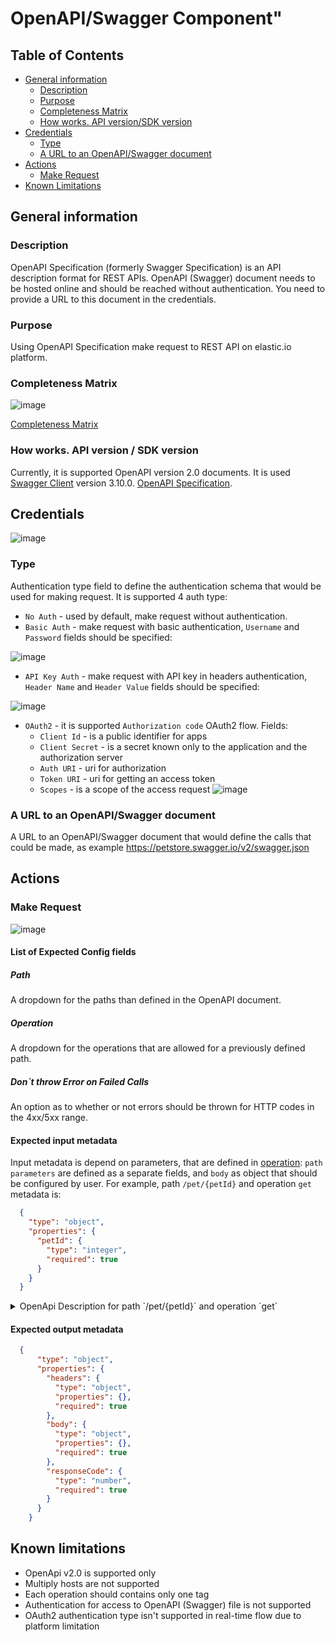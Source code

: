 # OpenAPI/Swagger Component"
## Table of Contents

* [General information](#general-information)
   * [Description](#description)
   * [Purpose](#purpose)
   * [Completeness Matrix](#completeness-matrix)
   * [How works. API version/SDK version](#how-works-api-version--sdk-version)
* [Credentials](#credentials)
     * [Type](#type)
     * [A URL to an OpenAPI/Swagger document](#a-url-to-an-openapiswagger-document)
* [Actions](#actions)
   * [Make Request](#make-request)
* [Known Limitations](#known-limitations)

## General information
### Description
OpenAPI Specification (formerly Swagger Specification) is an API description format for REST APIs.
OpenAPI (Swagger) document needs to be hosted online and should be reached without authentication. You need to provide a URL to this document in the credentials.
### Purpose
Using OpenAPI Specification make request to REST API on elastic.io platform.
### Completeness Matrix
![image](https://user-images.githubusercontent.com/16806832/73257112-da9b5180-41cb-11ea-83d9-2725552185f7.png)

[Completeness Matrix](https://docs.google.com/spreadsheets/d/1S3B7caVck0IjR-jU-EX5gZDLBcL9L6dTRKPxoNxYApU/edit#gid=0)
### How works. API version / SDK version
Currently, it is supported OpenAPI version 2.0 documents.
It is used [Swagger Client](https://github.com/swagger-api/swagger-js) version 3.10.0.
[OpenAPI Specification](https://swagger.io/docs/specification/about/).

## Credentials
  ![image](https://user-images.githubusercontent.com/16806832/74028730-bf8ec580-49b3-11ea-82ba-ff44ebde6c13.png)
  ### Type
  Authentication type field to define the authentication schema that would be used for making request. 
  It is supported 4 auth type:
   - `No Auth` - used by default, make request without authentication.
   - `Basic Auth` - make request with basic authentication, `Username` and `Password` fields should be specified:
   
   ![image](https://user-images.githubusercontent.com/16806832/73258339-2a7b1800-41ce-11ea-894a-98fa65e37b81.png)
   
   - `API Key Auth` - make request with API key in headers authentication, `Header Name` and `Header Value` fields should be specified:
   
 ![image](https://user-images.githubusercontent.com/16806832/73258541-93629000-41ce-11ea-899d-6d1531df3fa1.png)
   
   - `OAuth2` - it is supported `Authorization code` OAuth2 flow. Fields:
        - `Client Id` - is a public identifier for apps
        - `Client Secret` -  is a secret known only to the application and the authorization server
        - `Auth URI` -  uri for authorization
        - `Token URI` -  uri for getting an access token
        - `Scopes` -  is a scope of the access request
 ![image](https://user-images.githubusercontent.com/16806832/74029107-9a4e8700-49b4-11ea-996a-6b9a511f8fc3.png)
  ### A URL to an OpenAPI/Swagger document
  A URL to an OpenAPI/Swagger document that would define the calls that could be made, as example https://petstore.swagger.io/v2/swagger.json

## Actions
  ### Make Request
  ![image](https://user-images.githubusercontent.com/16806832/73259337-467fb900-41d0-11ea-86af-e18f373a29ec.png)
   #### List of Expected Config fields
   ##### Path
   A dropdown for the paths than defined in the OpenAPI document.
   ##### Operation
   A dropdown for the operations that are allowed for a previously defined path.
   ##### Don`t throw Error on Failed Calls
   An option as to whether or not errors should be thrown for HTTP codes in the 4xx/5xx range.
   #### Expected input metadata
   Input metadata is depend on parameters, that are defined in [operation](https://swagger.io/docs/specification/2-0/describing-parameters/):
   `path parameters` are defined as a separate fields, and `body` as object that should be configured by user.
   For example, path `/pet/{petId}` and operation `get` metadata is:
   ```json
     {
       "type": "object",
       "properties": {
         "petId": {
           "type": "integer",
           "required": true
         }
       }
     }
```
   <details> 
     <summary>OpenApi Description for path `/pet/{petId}` and operation `get`</summary>     
    
     {
       "paths": {
         "/pet/{petId}": {
           "get": {
             "tags": [
               "pet"
             ],
             "summary": "Find pet by ID",
             "description": "Returns a single pet",
             "operationId": "getPetById",
             "produces": [
               "application/json",
               "application/xml"
             ],
             "parameters": [
               {
                 "name": "petId",
                 "in": "path",
                 "description": "ID of pet to return",
                 "required": true,
                 "type": "integer",
                 "format": "int64"
               }
             ],
             "responses": {
               "200": {
                 "description": "successful operation",
                 "schema": {
                   "$ref": "#/definitions/Pet"
                 }
               },
               "400": {
                 "description": "Invalid ID supplied"
               },
               "404": {
                 "description": "Pet not found"
               }
             },
             "security": [
               {
                 "api_key": []
               }
             ]
           }
         }
       }
     }
    
   </details>
   
   #### Expected output metadata
   ```json
     {
         "type": "object",
         "properties": {
           "headers": {
             "type": "object",
             "properties": {},
             "required": true
           },
           "body": {
             "type": "object",
             "properties": {},
             "required": true
           },
           "responseCode": {
             "type": "number",
             "required": true
           }
         }
       }
```
## Known limitations
 - OpenApi v2.0 is supported only
 - Multiply hosts are not supported
 - Each operation should contains only one tag
 - Authentication for access to OpenAPI (Swagger) file is not supported
 - OAuth2 authentication type isn't supported in real-time flow due to platform limitation
